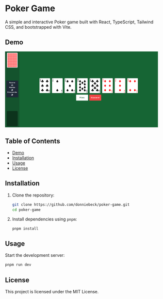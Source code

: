 
# Poker Game

A simple and interactive Poker game built with React, TypeScript, Tailwind CSS, and bootstrapped with Vite.

## Demo

![Demo Screen](demo-screen.png)

## Table of Contents

- [Demo](#demo)
- [Installation](#installation)
- [Usage](#usage)
- [License](#license)

## Installation

1. Clone the repository:
    ```sh
    git clone https://github.com/donniebeck/poker-game.git
    cd poker-game
    ```
2. Install dependencies using `pnpm`:
    ```sh
    pnpm install
    ```

## Usage

Start the development server:
```sh
pnpm run dev
```

## License

This project is licensed under the MIT License.
